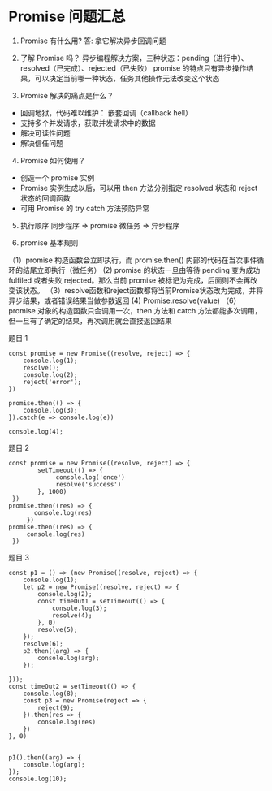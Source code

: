 # Promise 问题汇总

1. Promise 有什么用? 答: 拿它解决异步回调问题

2. 了解 Promise 吗？
   异步编程解决方案，三种状态：pending（进行中）、resolved（已完成）、rejected（已失败）
   promise 的特点只有异步操作结果，可以决定当前哪一种状态，任务其他操作无法改变这个状态

3. Promise 解决的痛点是什么？

- 回调地狱，代码难以维护： 嵌套回调（callback hell）
- 支持多个并发请求，获取并发请求中的数据
- 解决可读性问题
- 解决信任问题

4. Promise 如何使用？

- 创造一个 promise 实例
- Promise 实例生成以后，可以用 then 方法分别指定 resolved 状态和 reject 状态的回调函数
- 可用 Promise 的 try catch 方法预防异常

5. 执行顺序
   同步程序 => promise 微任务 => 异步程序

6. promise 基本规则

（1）promise 构造函数会立即执行，而 promise.then() 内部的代码在当次事件循环的结尾立即执行（微任务）
(2) promise 的状态一旦由等待 pending 变为成功 fulfiled 或者失败 rejected。那么当前 promise 被标记为完成，后面则不会再改变该状态。
（3）resolve函数和reject函数都将当前Promise状态改为完成，并将异步结果，或者错误结果当做参数返回
 (4) Promise.resolve(value)
（6）promise 对象的构造函数只会调用一次，then 方法和 catch 方法都能多次调用，但一旦有了确定的结果，再次调用就会直接返回结果

题目 1

```
const promise = new Promise((resolve, reject) => {
    console.log(1);
    resolve();
    console.log(2);
    reject('error');
})

promise.then(() => {
    console.log(3);
}).catch(e => console.log(e))

console.log(4);
```

题目 2

```
const promise = new Promise((resolve, reject) => {
        setTimeout(() => {
             console.log('once')
             resolve('success')
        }, 1000)
 })
promise.then((res) => {
       console.log(res)
     })
promise.then((res) => {
     console.log(res)
 })
```

题目 3
```
const p1 = () => (new Promise((resolve, reject) => {
	console.log(1);
	let p2 = new Promise((resolve, reject) => {
		console.log(2);
		const timeOut1 = setTimeout(() => {
			console.log(3);
			resolve(4);
		}, 0)
		resolve(5);
	});
	resolve(6);
	p2.then((arg) => {
		console.log(arg);
	});

}));
const timeOut2 = setTimeout(() => {
	console.log(8);
	const p3 = new Promise(reject => {
		reject(9);
	}).then(res => {
		console.log(res)
	})
}, 0)


p1().then((arg) => {
	console.log(arg);
});
console.log(10);
```
